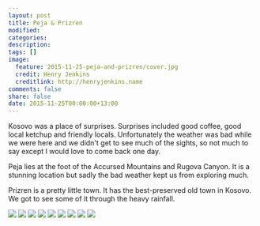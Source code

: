 ```yaml
---
layout: post
title: Peja & Prizren
modified:
categories:
description:
tags: []
image:
  feature: 2015-11-25-peja-and-prizren/cover.jpg
  credit: Henry Jenkins
  creditlink: http://henryjenkins.name
comments: false
share: false
date: 2015-11-25T00:00:00+13:00
---
```

Kosovo was a place of surprises. Surprises included good coffee, good local
ketchup and friendly locals. Unfortunately the weather was bad while we were
here and we didn't get to see much of the sights, so not much to say except I
would love to come back one day.

Peja lies at the foot of the Accursed Mountains and Rugova Canyon. It is a
stunning location but sadly the bad weather kept us from exploring much.

Prizren is a pretty little town. It has the best-preserved old town in Kosovo.
We got to see some of it through the heavy rainfall.

<img src="/images/2015-11-25-peja-and-prizren/IMG_20151123_112741_640px.jpg">

<img src="/images/2015-11-25-peja-and-prizren/IMG_20151123_124200_640px.jpg">

<img src="/images/2015-11-25-peja-and-prizren/IMG_20151123_124317_640px.jpg">

<img src="/images/2015-11-25-peja-and-prizren/IMG_20151123_124521_640px.jpg">

<img src="/images/2015-11-25-peja-and-prizren/IMG_20151123_144747_640px.jpg">

<img src="/images/2015-11-25-peja-and-prizren/IMG_20151124_145033_640px.jpg">

<img src="/images/2015-11-25-peja-and-prizren/IMG_20151124_145043_640px.jpg">

<img src="/images/2015-11-25-peja-and-prizren/IMG_20151125_081246_640px.jpg">

<img src="/images/2015-11-25-peja-and-prizren/IMG_20151125_081921_640px.jpg">
